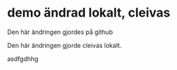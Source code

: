 
# demo ändrad lokalt, cleivas



Den här ändringen gjordes på github


Den här ändringen gjorde cleivas lokalt. 

asdfgdhhg
